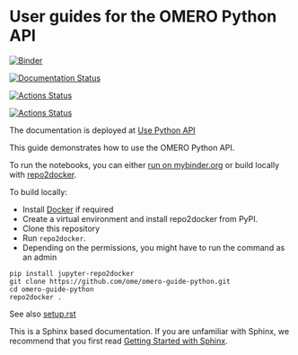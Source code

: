 # User guides for the OMERO Python API
[![Binder](https://mybinder.org/badge_logo.svg)](https://mybinder.org/v2/gh/juliomateoslangerak/omero-guide-python.git/Cavalli_demo?filepath=notebooks)

[![Documentation Status](https://readthedocs.org/projects/omero-guide-python/badge/?version=latest)](https://omero-guides.readthedocs.io/en/latest/python/docs/index.html)

[![Actions Status](https://github.com/ome/omero-guide-python/workflows/repo2docker/badge.svg)](https://github.com/ome/omero-guide-python/actions)

[![Actions Status](https://github.com/ome/omero-guide-python/workflows/sphinx/badge.svg)](https://github.com/ome/omero-guide-python/actions)

The documentation is deployed at [Use Python API](https://omero-guides.readthedocs.io/en/latest/python/docs/index.html)


This guide demonstrates how to use the OMERO Python API.

To run the notebooks, you can either [run on mybinder.org](https://mybinder.org/v2/gh/ome/omero-guide-python/master?filepath=notebooks) or build locally with [repo2docker](https://repo2docker.readthedocs.io/).

To build locally:

 * Install [Docker](https://www.docker.com/) if required
 * Create a virtual environment and install repo2docker from PyPI.
 * Clone this repository
 * Run ``repo2docker``. 
 * Depending on the permissions, you might have to run the command as an admin


```
pip install jupyter-repo2docker
git clone https://github.com/ome/omero-guide-python.git
cd omero-guide-python
repo2docker .
```

See also [setup.rst](https://github.com/ome/omero-guide-python/blob/master/docs/setup.rst)


This is a Sphinx based documentation. 
If you are unfamiliar with Sphinx, we recommend that you first read 
[Getting Started with Sphinx](https://docs.readthedocs.io/en/stable/intro/getting-started-with-sphinx.html).
